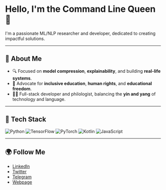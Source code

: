 # Hello, I'm the Command Line Queen 👑

I'm a passionate ML/NLP researcher and developer, dedicated to creating impactful solutions.

---

## 🌟 About Me

- 🔍 Focused on **model compression**, **explainability**, and building **real-life systems**.
- 🌱 Advocate for **inclusive education**, **human rights**, and **educational freedom**.
- 👩‍💻 Full-stack developer and philologist, balancing the **yin and yang** of technology and language.

---

## 🚀 Tech Stack

![Python](https://img.shields.io/badge/Python-3776AB?style=for-the-badge&logo=python&logoColor=white)
![TensorFlow](https://img.shields.io/badge/TensorFlow-FF6F00?style=for-the-badge&logo=tensorflow&logoColor=white)
![PyTorch](https://img.shields.io/badge/PyTorch-EE4C2C?style=for-the-badge&logo=pytorch&logoColor=white)
![Kotlin](https://img.shields.io/badge/Kotlin-0095D5?style=for-the-badge&logo=kotlin&logoColor=white)
![JavaScript](https://img.shields.io/badge/JavaScript-F7DF1E?style=for-the-badge&logo=JavaScript&logoColor=white)

---

## 🌍 Follow Me

- [LinkedIn](https://www.linkedin.com/in/victoria-firsanova-8795301b2/)
- [Twitter](https://x.com/vifirsanova)
- [Telegram](https://t.me/empi_ai)
- [Webpage](https://vifirsanova.github.io/)
